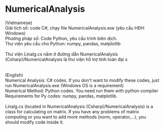 # NumericalAnalysis
(Vietnamese)
<br /> Giải tích số: code C#, chạy file NumericalAnalysis.exe (yêu cầu HĐH Windows)
<br /> Phương pháp số: Code Python, yêu cầu trình biên dịch.
<br /> Thư viện yêu cầu cho Python: numpy, pandas, matplotlib
<br />
<br /> Thư viện Linalg.cs nằm ở đường dẫn NumericalAnalysis (Csharp)/NumericalAnalysis là thư viện hỗ trợ tính toán đại s
<br /> 
<br />
<br />(English)
<br /> Numerical Analysis: C# codes. If you don't want to modify these codes, just run NumericalAnalysis.exe (Windows OS is a requirement)
<br /> Numerical Method: Python codes. You need run them with python compiler 
<br /> Requirements for Py codes: numpy, pandas, matplotlib.
<br />
<br /> Linalg.cs (located in NumericalAnalysis (Csharp)/NumericalAnalysis) is a class for calculating on matrix. If you have any problems of matrix computing or you want to add more methods (norm, operator,...), you should modify code inside it.
